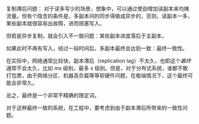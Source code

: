 复制滞后问题：
对于读多写少的场景，想象中，可以通过使劲增加读副本来均摊流量。但有个隐含的条件是，多副本间的同步得做成异步的，否则，读副本一多，某些副本就很容易出故障，进而阻塞写入。

但若是异步复制，就会引入不一致问题：某些副本进度落后于主副本。

如果此时不再有写入，经过一段时间后，多副本最终会达到一致：最终一致性。

在实际中，网络通常比较快，副本滞后（replication lag）不太久，也即这个*最终*通常不会太久，比如 ms 级别，最多 s 级别。但是，对于分布式系统，谁都不敢打包票，由于网络分区、机器高负载等等软硬件问题，在极端情况下，这个最终可能会非常久。

总之，最终是一个非常不精确的限定词。

对于这种最终一致的系统，在工程中，要考虑到由于副本滞后所带来的一致性问题。

